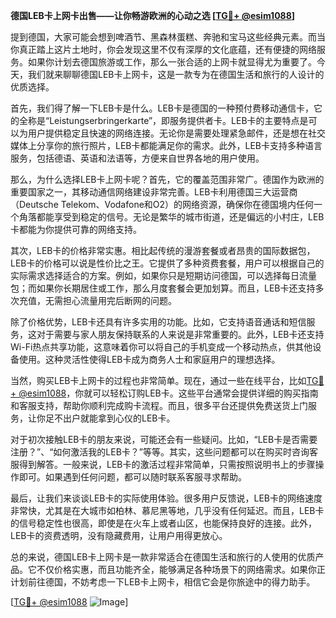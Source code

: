 **德国LEB卡上网卡出售——让你畅游欧洲的心动之选 [[TG💪+ @esim1088](https://t.me/s/esim1088)]**

提到德国，大家可能会想到啤酒节、黑森林蛋糕、奔驰和宝马这些经典元素。而当你真正踏上这片土地时，你会发现这里不仅有深厚的文化底蕴，还有便捷的网络服务。如果你计划去德国旅游或工作，那么一张合适的上网卡就显得尤为重要了。今天，我们就来聊聊德国LEB卡上网卡，这是一款专为在德国生活和旅行的人设计的优质选择。

首先，我们得了解一下LEB卡是什么。LEB卡是德国的一种预付费移动通信卡，它的全称是“Leistungserbringerkarte”，即服务提供者卡。LEB卡的主要特点是可以为用户提供稳定且快速的网络连接。无论你是需要处理紧急邮件，还是想在社交媒体上分享你的旅行照片，LEB卡都能满足你的需求。此外，LEB卡支持多种语言服务，包括德语、英语和法语等，方便来自世界各地的用户使用。

那么，为什么选择LEB卡上网卡呢？首先，它的覆盖范围非常广。德国作为欧洲的重要国家之一，其移动通信网络建设非常完善。LEB卡利用德国三大运营商（Deutsche Telekom、Vodafone和O2）的网络资源，确保你在德国境内任何一个角落都能享受到稳定的信号。无论是繁华的城市街道，还是偏远的小村庄，LEB卡都能为你提供可靠的网络支持。

其次，LEB卡的价格非常实惠。相比起传统的漫游套餐或者昂贵的国际数据包，LEB卡的价格可以说是性价比之王。它提供了多种资费套餐，用户可以根据自己的实际需求选择适合的方案。例如，如果你只是短期访问德国，可以选择每日流量包；而如果你长期居住或工作，那么月度套餐会更加划算。而且，LEB卡还支持多次充值，无需担心流量用完后断网的问题。

除了价格优势，LEB卡还具有许多实用的功能。比如，它支持语音通话和短信服务，这对于需要与家人朋友保持联系的人来说是非常重要的。此外，LEB卡还支持Wi-Fi热点共享功能，这意味着你可以将自己的手机变成一个移动热点，供其他设备使用。这种灵活性使得LEB卡成为商务人士和家庭用户的理想选择。

当然，购买LEB卡上网卡的过程也非常简单。现在，通过一些在线平台，比如[TG💪+ @esim1088](https://t.me/s/esim1088)，你就可以轻松订购LEB卡。这些平台通常会提供详细的购买指南和客服支持，帮助你顺利完成购卡流程。而且，很多平台还提供免费送货上门服务，让你足不出户就能拿到心仪的LEB卡。

对于初次接触LEB卡的朋友来说，可能还会有一些疑问。比如，“LEB卡是否需要注册？”、“如何激活我的LEB卡？”等等。其实，这些问题都可以在购买时咨询客服得到解答。一般来说，LEB卡的激活过程非常简单，只需按照说明书上的步骤操作即可。如果遇到任何问题，都可以随时联系客服寻求帮助。

最后，让我们来谈谈LEB卡的实际使用体验。很多用户反馈说，LEB卡的网络速度非常快，尤其是在大城市如柏林、慕尼黑等地，几乎没有任何延迟。而且，LEB卡的信号稳定性也很高，即使是在火车上或者山区，也能保持良好的连接。此外，LEB卡的资费透明，没有隐藏费用，让用户用得更放心。

总的来说，德国LEB卡上网卡是一款非常适合在德国生活和旅行的人使用的优质产品。它不仅价格实惠，而且功能齐全，能够满足各种场景下的网络需求。如果你正计划前往德国，不妨考虑一下LEB卡上网卡，相信它会是你旅途中的得力助手。

[[TG💪+ @esim1088](https://t.me/s/esim1088) ![Image](https://i.postimg.cc/4NQfJmqS/Snipaste-2025-05-13-00-14-12.png)]